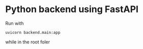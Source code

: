 # Python backend using FastAPI

Run with

```
uvicorn backend.main:app
```

while in the root foler
